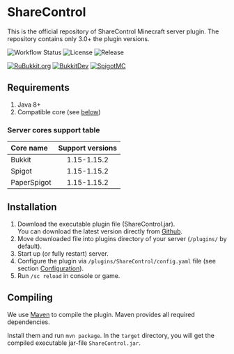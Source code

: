 # ShareControl
This is the official repository of ShareControl Minecraft server plugin. The repository contains only 3.0+ the plugin versions.

![Workflow Status](https://img.shields.io/github/workflow/status/h1karo/sharecontrol/Build%20package?style=for-the-badge)
![License](https://img.shields.io/github/license/h1karo/sharecontrol?style=for-the-badge)
![Release](https://img.shields.io/github/v/release/h1karo/sharecontrol?style=for-the-badge)

[![RuBukkit.org](https://img.shields.io/static/v1?label=RuBukkit&message=ShareControl&color=blue&style=for-the-badge)](http://rubukkit.org/threads/admn-sec-mech-sharecontrol-v2-6-4-kontrol-tvorcheskogo-rezhima-1-7-1-11.106125/)
[![BukkitDev](https://img.shields.io/static/v1?label=BukkitDev&message=ShareControl&color=blue&style=for-the-badge)](https://dev.bukkit.org/projects/sharecontrol)
[![SpigotMC](https://img.shields.io/static/v1?label=SpigotMC&message=ShareControl&color=orange&style=for-the-badge)](https://www.spigotmc.org/resources/sharecontrol.9225/)

## Requirements

1. Java 8+
2. Compatible core (see [below](#server-cores-support-table))

### Server cores support table

| Core name | Support versions |
| :--- | :---: |
| Bukkit | 1.15-1.15.2 |
| Spigot | 1.15-1.15.2 |
| PaperSpigot | 1.15-1.15.2 |

## Installation

1. Download the executable plugin file (ShareControl.jar).   
   You can download the latest version directly from [Github](https://github.com/h1karo/sharecontrol/releases/latest/download/ShareControl.jar).
2. Move downloaded file into plugins directory of your server (`/plugins/` by default).
3. Start up (or fully restart) server.
4. Configure the plugin via `/plugins/ShareControl/config.yaml` file (see section [Configuration](#configuration)).
5. Run `/sc reload` in console or game.

## Compiling

We use [Maven](https://maven.apache.org/) to compile the plugin. Maven provides all required dependencies.

Install them and run `mvn package`. In the `target` directory, you will get the compiled executable jar-file `ShareControl.jar`.